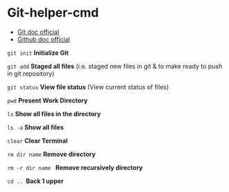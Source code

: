 # Git-helper-cmd
- [Git doc official](https://git-scm.com/docs)
- [Github doc official](https://docs.github.com/en)

```git init``` **Initialize Git**

```git add``` **Staged all files** (i.e. staged new files in git & to make ready to push in git repository)

```git status``` **View file status** (View current status of files)

```pwd``` **Present Work Directory**

```ls```  **Show all files in the directory**

```ls -a``` **Show all files <including hidden> in the directory**

```clear``` **Clear Terminal**

```rm dir name```  **Remove directory**
  
```rm -r dir name ``` **Remove recursively directory** 
  
```cd .. ```**Back 1 upper**































